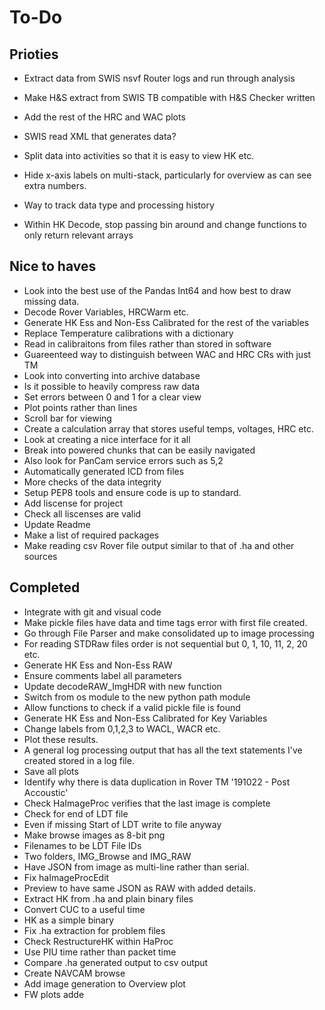 # To-Do

## Prioties

- Extract data from SWIS nsvf Router logs and run through analysis
- Make H&S extract from SWIS TB compatible with H&S Checker written

- Add the rest of the HRC and WAC plots
- SWIS read XML that generates data?
- Split data into activities so that it is easy to view HK etc.
- Hide x-axis labels on multi-stack, particularly for overview as can see extra numbers.
- Way to track data type and processing history
- Within HK Decode, stop passing bin around and change functions to only return relevant arrays

## Nice to haves

- Look into the best use of the Pandas Int64 and how best to draw missing data.
- Decode Rover Variables, HRCWarm etc.
- Generate HK Ess and Non-Ess Calibrated for the rest of the variables
- Replace Temperature calibrations with a dictionary
- Read in calibraitons from files rather than stored in software
- Guareenteed way to distinguish between WAC and HRC CRs with just TM
- Look into converting into archive database
- Is it possible to heavily compress raw data
- Set errors between 0 and 1 for a clear view
- Plot points rather than lines
- Scroll bar for viewing
- Create a calculation array that stores useful temps, voltages, HRC etc.
- Look at creating a nice interface for it all
- Break into powered chunks that can be easily navigated
- Also look for PanCam service errors such as 5,2
- Automatically generated ICD from files
- More checks of the data integrity
- Setup PEP8 tools and ensure code is up to standard.
- Add liscense for project
- Check all liscenses are valid
- Update Readme
- Make a list of required packages
- Make reading csv Rover file output similar to that of .ha and other sources

## Completed

- Integrate with git and visual code
- Make pickle files have data and time tags error with first file created.
- Go through File Parser and make consolidated up to image processing
- For reading STDRaw files order is not sequential but 0, 1, 10, 11, 2, 20 etc.
- Generate HK Ess and Non-Ess RAW
- Ensure comments label all parameters
- Update decodeRAW_ImgHDR with new function
- Switch from os module to the new python path module
- Allow functions to check if a valid pickle file is found
- Generate HK Ess and Non-Ess Calibrated for Key Variables
- Change labels from 0,1,2,3 to WACL, WACR etc.
- Plot these results.
- A general log processing output that has all the text statements I've created stored in a log file.
- Save all plots
- Identify why there is data duplication in Rover TM '191022 - Post Accoustic'
- Check HaImageProc verifies that the last image is complete
- Check for end of LDT file
- Even if missing Start of LDT write to file anyway
- Make browse images as 8-bit png
- Filenames to be LDT File IDs
- Two folders, IMG_Browse and IMG_RAW
- Have JSON from image as multi-line rather than serial.
- Fix haImageProcEdit
- Preview to have same JSON as RAW with added details.
- Extract HK from .ha and plain binary files
- Convert CUC to a useful time
- HK as a simple binary
- Fix .ha extraction for problem files
- Check RestructureHK within HaProc
- Use PIU time rather than packet time
- Compare .ha generated output to csv output
- Create NAVCAM browse
- Add image generation to Overview plot
- FW plots adde
